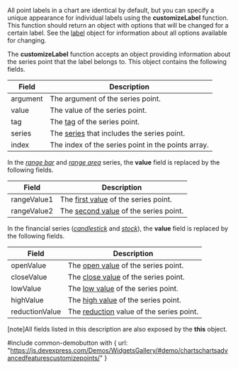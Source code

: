 All point labels in a chart are identical by default, but you can specify a unique appearance for individual labels using the **customizeLabel** function. This function should return an object with options that will be changed for a certain label. See the [label](/api-reference/20%20Data%20Visualization%20Widgets/dxChart/5%20Series%20Types/CommonSeries/label '{basewidgetpath}/Configuration/series/label') object for information about all options available for changing.

The **customizeLabel** function accepts an object providing information about the series point that the label belongs to. This object contains the following fields.

<div class="simple-table">
    <table>
        <thead>
            <tr>
                <th>Field</th>
                <th>Description</th>
            </tr>
        </thead>
        <tbody>
            <tr>
                <td style="text-align:left">argument</td>
                <td>The argument of the series point.</td>
            </tr>
            <tr>
                <td style="text-align:left">value</td>
                <td>The value of the series point.</td>
            </tr>
            <tr>
                <td style="text-align:left">tag</td>
                <td>The <a href="{basewidgetpath}/Configuration/series/#tagField">tag</a> of the series point.</td>
            </tr>
            <tr>
                <td style="text-align:left">series</td>
                <td>The <a href="{basewidgetpath}/Chart_Elements/Series/">series</a> that includes the series point.</td>
            </tr>
            <tr>
                <td style="text-align:left">index</td>
                <td>The index of the series point in the points array.</td>
            </tr>
        </tbody>
    </table>
</div>

In the [*range bar*](/api-reference/20%20Data%20Visualization%20Widgets/dxChart/5%20Series%20Types/RangeBarSeries '/Documentation/ApiReference/Data_Visualization_Widgets/dxChart/Series_Types/RangeBarSeries/') and [*range area*](/api-reference/20%20Data%20Visualization%20Widgets/dxChart/5%20Series%20Types/RangeAreaSeries '/Documentation/ApiReference/Data_Visualization_Widgets/dxChart/Series_Types/RangeAreaSeries/') series, the **value** field is replaced by the following fields.

<div class="simple-table">
    <table>
        <thead>
            <tr>
                <th>Field</th>
                <th>Description</th>
            </tr>
        </thead>
        <tbody>
            <tr>
                <td style="text-align:left">rangeValue1</td>
                <td>The <a href="/Documentation/17_2/ApiReference/Data_Visualization_Widgets/dxChart/Configuration/series/#rangeValue1Field">first value</a> of the series point.</td>
            </tr>
            <tr>
                <td style="text-align:left">rangeValue2</td>
                <td>The <a href="/Documentation/17_2/ApiReference/Data_Visualization_Widgets/dxChart/Configuration/series/#rangeValue2Field">second value</a> of the series point.</td>
            </tr>
        </tbody>
    </table>
</div>

In the financial series ([*candlestick*](/api-reference/20%20Data%20Visualization%20Widgets/dxChart/5%20Series%20Types/CandleStickSeries '/Documentation/ApiReference/Data_Visualization_Widgets/dxChart/Series_Types/CandleStickSeries/') and [*stock*](/api-reference/20%20Data%20Visualization%20Widgets/dxChart/5%20Series%20Types/StockSeries '/Documentation/ApiReference/Data_Visualization_Widgets/dxChart/Series_Types/StockSeries/')), the **value** field is replaced by the following fields.

<div class="simple-table">
    <table>
        <thead>
            <tr>
                <th>Field</th>
                <th>Description</th>
            </tr>
        </thead>
        <tbody>
            <tr>
                <td style="text-align:left">openValue</td>
                <td>The <a href="/Documentation/17_2/ApiReference/Data_Visualization_Widgets/dxChart/Configuration/series/#openValueField">open value</a> of the series point.</td>
            </tr>
            <tr>
                <td style="text-align:left">closeValue</td>
                <td>The <a href="/Documentation/17_2/ApiReference/Data_Visualization_Widgets/dxChart/Configuration/series/#closeValueField">close value</a> of the series point.</td>
            </tr>
            <tr>
                <td style="text-align:left">lowValue</td>
                <td>The <a href="/Documentation/17_2/ApiReference/Data_Visualization_Widgets/dxChart/Configuration/series/#lowValueField">low value</a> of the series point.</td>
            </tr>
            <tr>
                <td style="text-align:left">highValue</td>
                <td>The <a href="/Documentation/17_2/ApiReference/Data_Visualization_Widgets/dxChart/Configuration/series/#highValueField">high value</a> of the series point.</td>
            </tr>
            <tr>
                <td style="text-align:left">reductionValue</td>
                <td>The <a href="/Documentation/17_2/ApiReference/Data_Visualization_Widgets/dxChart/Configuration/series/reduction/">reduction</a> value of the series point.</td>
            </tr>
        </tbody>
    </table>
</div>

[note]All fields listed in this description are also exposed by the **this** object.

#include common-demobutton with {
    url: "https://js.devexpress.com/Demos/WidgetsGallery/#demo/chartschartsadvancedfeaturescustomizepoints/"
}